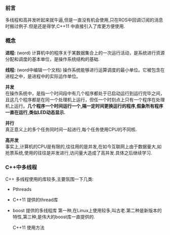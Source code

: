 ### 前言

多线程和高并发听起来就牛逼,但是一直没有机会使用,只在ROS中回调订阅的消息时搬过例子.但是还是得学,C++11 中直接引入了库更方便使用.

### 概念

**进程:**  (word)
计算机中的程序关于某数据集合上的一次运行活动，是系统进行资源分配和调度的基本单位，是操作系统结构的基础.

**线程:**  (word中编辑一个文档)
操作系统能够进行运算调度的最小单位。它被包含在进程之中，是进程中的实际运作单位。  

**并发**  
在操作系统中，是指一个时间段中有几个程序都处于已启动运行到运行完毕之间，且这几个程序都是在同一个处理机上运行，但任一个时刻点上只有一个程序在处理机上运行。**几个程序一个时间运行一个,隔一定时间更换运行的程序,假象所有程序一直在运行,类似LED动态显示.**  

**并行**  
真正意义上的多个任务同时间一起进行,每个任务使用CPU的不同核.  

**高并发**  
事实上,计算机的CPU是有限的,往往用的是并发,在如今互联网上由于数据量大,如抢票系统,使用的往往是并发进行,访问量大造成了高并发.具体之后继续学习.

### C++中多线程  
C++ 多线程使用的库较多,主要氛围一下几类:
- Pthreads
- C++11 提供的thread库
- boost 提供的多线程库
    第一种,在Linux上使用较多,叫古老.第二种是新版本的特性,第三种,是伟大的boost库一直提供的.

    C++11 使用方法  
    ```

    ```
